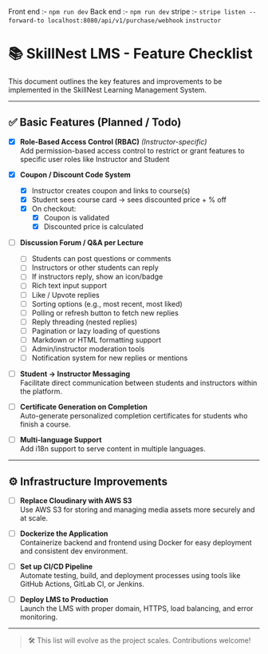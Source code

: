 Front end :- `npm run dev`
Back end :- `npm run dev`
stripe :- `stripe listen --forward-to localhost:8080/api/v1/purchase/webhook`
`instructor`

#

# 📚 SkillNest LMS - Feature Checklist

This document outlines the key features and improvements to be implemented in the SkillNest Learning Management System.

---

## ✅ Basic Features (Planned / Todo)

- [x] **Role-Based Access Control (RBAC)** _(Instructor-specific)_  
       Add permission-based access control to restrict or grant features to specific user roles like Instructor and Student

- [x] **Coupon / Discount Code System**

  - [x] Instructor creates coupon and links to course(s)
  - [x] Student sees course card → sees discounted price + % off
  - [x] On checkout:
    - [x] Coupon is validated
    - [x] Discounted price is calculated

- [ ] **Discussion Forum / Q&A per Lecture**

  - [ ] Students can post questions or comments
  - [ ] Instructors or other students can reply
  - [ ] If instructors reply, show an icon/badge
  - [ ] Rich text input support
  - [ ] Like / Upvote replies
  - [ ] Sorting options (e.g., most recent, most liked)
  - [ ] Polling or refresh button to fetch new replies
  - [ ] Reply threading (nested replies)
  - [ ] Pagination or lazy loading of questions
  - [ ] Markdown or HTML formatting support
  - [ ] Admin/instructor moderation tools
  - [ ] Notification system for new replies or mentions

- [ ] **Student → Instructor Messaging**  
       Facilitate direct communication between students and instructors within the platform.

- [ ] **Certificate Generation on Completion**  
       Auto-generate personalized completion certificates for students who finish a course.

- [ ] **Multi-language Support**  
       Add i18n support to serve content in multiple languages.

---

## ⚙️ Infrastructure Improvements

- [ ] **Replace Cloudinary with AWS S3**  
       Use AWS S3 for storing and managing media assets more securely and at scale.

- [ ] **Dockerize the Application**  
       Containerize backend and frontend using Docker for easy deployment and consistent dev environment.

- [ ] **Set up CI/CD Pipeline**  
       Automate testing, build, and deployment processes using tools like GitHub Actions, GitLab CI, or Jenkins.

- [ ] **Deploy LMS to Production**  
       Launch the LMS with proper domain, HTTPS, load balancing, and error monitoring.

---

> 🛠️ This list will evolve as the project scales. Contributions welcome!
